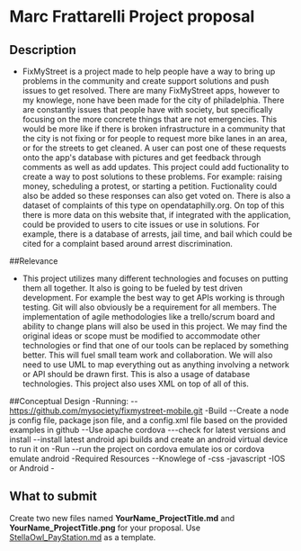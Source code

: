 # Marc Frattarelli Project proposal

## Description	
-  FixMyStreet is a project made to help people have a way to bring up problems in the community and create support solutions and push issues to get resolved. There are many FixMyStreet apps, however to my knowlege, none have been made for the city of philadelphia. There are constantly issues that people have with society, but specifically focusing on the more concrete things that are not emergencies. This would be more like if there is broken infrastructure in a community that the city is not fixing or for people to request more bike lanes in an area, or for the streets to get cleaned. A user can post one of these requests onto the app's database with pictures and get feedback through comments as well as add updates. This project could add fuctionality to create a way to post solutions to these problems. For example: raising money, scheduling a protest, or starting a petition. Fuctionality could also be added so these responses can also get voted on. There is also a dataset of complaints of this type on opendataphilly.org. On top of this there is more data on this website that, if integrated with the application, could be provided to users to cite issues or use in solutions. For example, there is a database of arrests, jail time, and bail which could be cited for a complaint based around arrest discrimination. 

##Relevance
-	This project utilizes many different technologies and focuses on putting them all together. It also is going to be fueled by test driven development. For example the best way to get APIs working is through testing. Git will also obviously be a requirement for all members. The implementation of agile methodologies like a trello/scrum board and ability to change plans will also be used in this project. We may find the original ideas or scope must be modified to accommodate other technologies or find that one of our tools can be replaced by something better. This will fuel small team work and collaboration. We will also need to use UML to map everything out as anything involving a network or API should be drawn first. This is also a usage of database technologies. This project also uses XML on top of all of this.

##Conceptual Design
-Running:
--https://github.com/mysociety/fixmystreet-mobile.git 
-Build
  --Create a node js config file, package json file, and a config.xml file based on the provided examples in github
  --Use apache cordova
        ---check for latest versions and install
  --install latest android api builds and create an android virtual device to run it on
 -Run
  --run the project on cordova emulate ios or cordova emulate android
-Required Resources
  --Knowlege of
      -css
      -javascript
      -IOS or Android
      -
## What to submit
Create two new files named **YourName_ProjectTitle.md** and **YourName_ProjectTitle.png** for your proposal. Use [StellaOwl_PayStation.md](StellaOwl_Paystation.md) as a template. 
